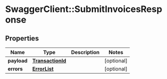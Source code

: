 # SwaggerClient::SubmitInvoicesResponse

## Properties
Name | Type | Description | Notes
------------ | ------------- | ------------- | -------------
**payload** | [**TransactionId**](TransactionId.md) |  | [optional] 
**errors** | [**ErrorList**](ErrorList.md) |  | [optional] 

